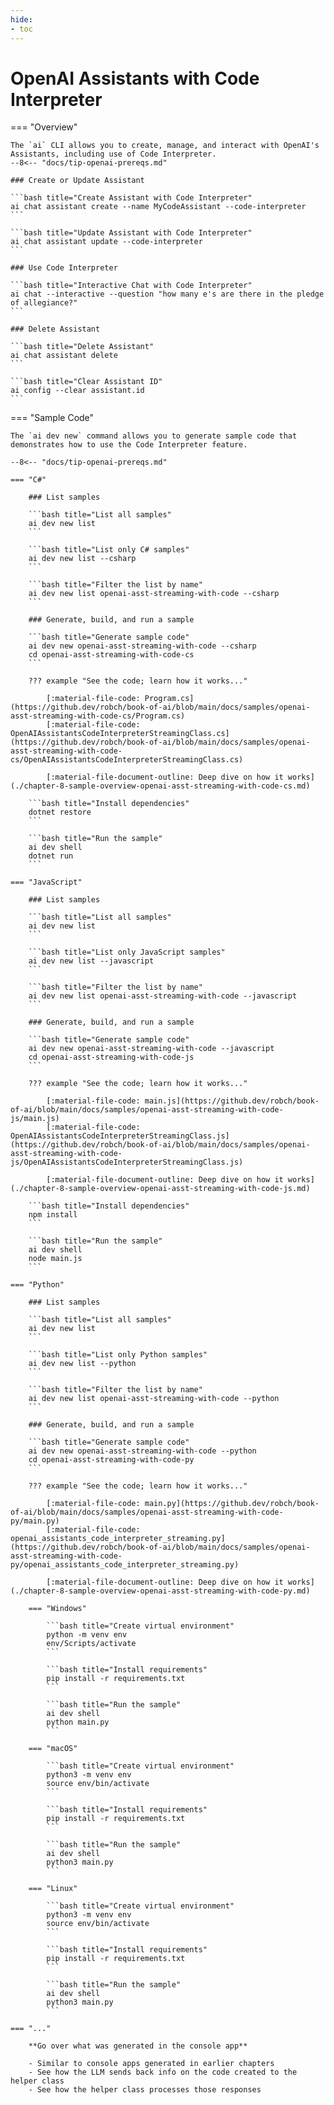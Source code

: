 ```yaml
---
hide:
- toc
---
```


# OpenAI Assistants with Code Interpreter

=== "Overview"

    The `ai` CLI allows you to create, manage, and interact with OpenAI's Assistants, including use of Code Interpreter.
    --8<-- "docs/tip-openai-prereqs.md"

    ### Create or Update Assistant

    ```bash title="Create Assistant with Code Interpreter"
    ai chat assistant create --name MyCodeAssistant --code-interpreter
    ```

    ```bash title="Update Assistant with Code Interpreter"
    ai chat assistant update --code-interpreter
    ```

    ### Use Code Interpreter

    ```bash title="Interactive Chat with Code Interpreter"
    ai chat --interactive --question "how many e's are there in the pledge of allegiance?"
    ```

    ### Delete Assistant

    ```bash title="Delete Assistant"
    ai chat assistant delete
    ```

    ```bash title="Clear Assistant ID"
    ai config --clear assistant.id
    ```

=== "Sample Code"

    The `ai dev new` command allows you to generate sample code that demonstrates how to use the Code Interpreter feature.

    --8<-- "docs/tip-openai-prereqs.md"

    === "C#"

        ### List samples

        ```bash title="List all samples"
        ai dev new list
        ```

        ```bash title="List only C# samples"
        ai dev new list --csharp
        ```

        ```bash title="Filter the list by name"
        ai dev new list openai-asst-streaming-with-code --csharp
        ```

        ### Generate, build, and run a sample

        ```bash title="Generate sample code"
        ai dev new openai-asst-streaming-with-code --csharp
        cd openai-asst-streaming-with-code-cs
        ```

        ??? example "See the code; learn how it works..."

            [:material-file-code: Program.cs](https://github.dev/robch/book-of-ai/blob/main/docs/samples/openai-asst-streaming-with-code-cs/Program.cs)  
            [:material-file-code: OpenAIAssistantsCodeInterpreterStreamingClass.cs](https://github.dev/robch/book-of-ai/blob/main/docs/samples/openai-asst-streaming-with-code-cs/OpenAIAssistantsCodeInterpreterStreamingClass.cs)  

            [:material-file-document-outline: Deep dive on how it works](./chapter-8-sample-overview-openai-asst-streaming-with-code-cs.md)  

        ```bash title="Install dependencies"
        dotnet restore
        ```

        ```bash title="Run the sample"
        ai dev shell
        dotnet run
        ```

    === "JavaScript"

        ### List samples

        ```bash title="List all samples"
        ai dev new list
        ```

        ```bash title="List only JavaScript samples"
        ai dev new list --javascript
        ```

        ```bash title="Filter the list by name"
        ai dev new list openai-asst-streaming-with-code --javascript
        ```

        ### Generate, build, and run a sample

        ```bash title="Generate sample code"
        ai dev new openai-asst-streaming-with-code --javascript
        cd openai-asst-streaming-with-code-js
        ```

        ??? example "See the code; learn how it works..."

            [:material-file-code: main.js](https://github.dev/robch/book-of-ai/blob/main/docs/samples/openai-asst-streaming-with-code-js/main.js)  
            [:material-file-code: OpenAIAssistantsCodeInterpreterStreamingClass.js](https://github.dev/robch/book-of-ai/blob/main/docs/samples/openai-asst-streaming-with-code-js/OpenAIAssistantsCodeInterpreterStreamingClass.js)  

            [:material-file-document-outline: Deep dive on how it works](./chapter-8-sample-overview-openai-asst-streaming-with-code-js.md)  

        ```bash title="Install dependencies"
        npm install
        ```

        ```bash title="Run the sample"
        ai dev shell
        node main.js
        ```

    === "Python"

        ### List samples

        ```bash title="List all samples"
        ai dev new list
        ```

        ```bash title="List only Python samples"
        ai dev new list --python
        ```

        ```bash title="Filter the list by name"
        ai dev new list openai-asst-streaming-with-code --python
        ```

        ### Generate, build, and run a sample

        ```bash title="Generate sample code"
        ai dev new openai-asst-streaming-with-code --python
        cd openai-asst-streaming-with-code-py
        ```

        ??? example "See the code; learn how it works..."

            [:material-file-code: main.py](https://github.dev/robch/book-of-ai/blob/main/docs/samples/openai-asst-streaming-with-code-py/main.py)  
            [:material-file-code: openai_assistants_code_interpreter_streaming.py](https://github.dev/robch/book-of-ai/blob/main/docs/samples/openai-asst-streaming-with-code-py/openai_assistants_code_interpreter_streaming.py)  

            [:material-file-document-outline: Deep dive on how it works](./chapter-8-sample-overview-openai-asst-streaming-with-code-py.md)  

        === "Windows"

            ```bash title="Create virtual environment"
            python -m venv env
            env/Scripts/activate
            ```

            ```bash title="Install requirements"
            pip install -r requirements.txt
            ```

            ```bash title="Run the sample"
            ai dev shell
            python main.py
            ```

        === "macOS"

            ```bash title="Create virtual environment"
            python3 -m venv env
            source env/bin/activate
            ```

            ```bash title="Install requirements"
            pip install -r requirements.txt
            ```

            ```bash title="Run the sample"
            ai dev shell
            python3 main.py
            ```

        === "Linux"

            ```bash title="Create virtual environment"
            python3 -m venv env
            source env/bin/activate
            ```

            ```bash title="Install requirements"
            pip install -r requirements.txt
            ```

            ```bash title="Run the sample"
            ai dev shell
            python3 main.py
            ```

    === "..."

        **Go over what was generated in the console app**  
        
        - Similar to console apps generated in earlier chapters  
        - See how the LLM sends back info on the code created to the helper class  
        - See how the helper class processes those responses  
